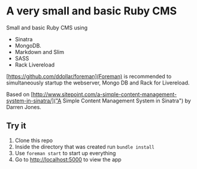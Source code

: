 # A very small and basic Ruby CMS

Small and basic Ruby CMS using
- Sinatra
- MongoDB.
- Markdown and Slim
- SASS
- Rack Livereload 

[https://github.com/ddollar/foreman](Foreman) is recommended to simultaneously startup the webserver, Mongo DB and Rack for Livereload.

Based on [http://www.sitepoint.com/a-simple-content-management-system-in-sinatra/]("A Simple Content Management System in Sinatra") by Darren Jones.


## Try it

1. Clone this repo
2. Inside the directory that was created run `bundle install`
3. Use `foreman start` to start up everything
4. Go to [http://localhost:5000](localhost:5000) to view the app
